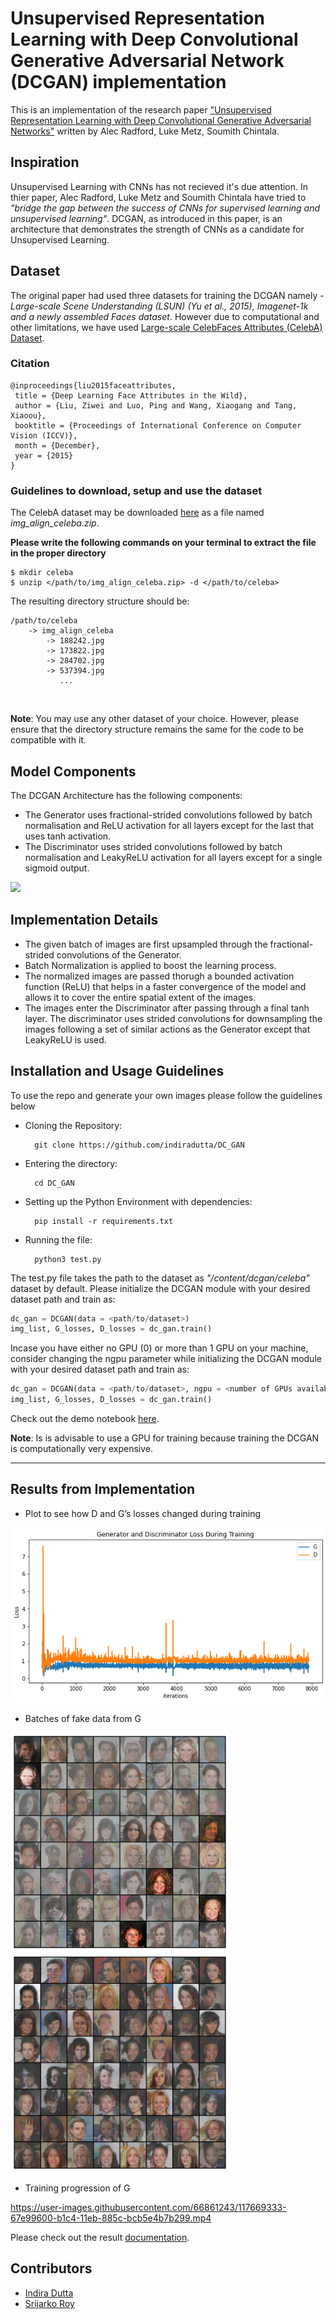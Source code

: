 # Unsupervised Representation Learning with Deep Convolutional Generative Adversarial Network (DCGAN) implementation
This is an implementation of the research paper <a href = "https://arxiv.org/abs/1511.06434.pdf">"Unsupervised Representation Learning with Deep Convolutional Generative Adversarial Networks"</a> written by Alec Radford, Luke Metz, Soumith Chintala.

## Inspiration
Unsupervised Learning with CNNs has not recieved it's due attention. In thier paper, Alec Radford, Luke Metz and Soumith Chintala have tried to *"bridge the gap between the success of CNNs for supervised learning and unsupervised learning"*. DCGAN, as introduced in this paper, is an architecture that demonstrates the strength of CNNs as a candidate for Unsupervised Learning.

## Dataset
The original paper had used three datasets for training the DCGAN namely - *Large-scale Scene Understanding (LSUN) (Yu et al., 2015), Imagenet-1k and a newly assembled Faces dataset*. However due to computational and other limitations, we have used <a href = "http://mmlab.ie.cuhk.edu.hk/projects/CelebA.html">Large-scale CelebFaces Attributes (CelebA) Dataset</a>.

### Citation
``` 
@inproceedings{liu2015faceattributes,
 title = {Deep Learning Face Attributes in the Wild},
 author = {Liu, Ziwei and Luo, Ping and Wang, Xiaogang and Tang, Xiaoou},
 booktitle = {Proceedings of International Conference on Computer Vision (ICCV)},
 month = {December},
 year = {2015} 
}
``` 
### Guidelines to download, setup and use the dataset
The CelebA dataset may be downloaded <a href = "https://drive.google.com/file/d/1yW6QkWcd6sWYB2rw9d-A36woiXVLTpny/view?usp=sharing">here</a> as a file named *img_align_celeba.zip*. 

**Please write the following commands on your terminal to extract the file in the proper directory**
```
$ mkdir celeba
$ unzip </path/to/img_align_celeba.zip> -d </path/to/celeba>
```
The resulting directory structure should be:
```
/path/to/celeba
    -> img_align_celeba
        -> 188242.jpg
        -> 173822.jpg
        -> 284702.jpg
        -> 537394.jpg
           ...
```
<br>

**Note**: You may use any other dataset of your choice. However, please ensure that the directory structure remains the same for the code to be compatible with it.

## Model Components
The DCGAN Architecture has the following components:

- The Generator uses fractional-strided convolutions followed by batch normalisation and ReLU activation for all layers except for the last that uses tanh activation.
- The Discriminator uses strided convolutions followed by batch normalisation and LeakyReLU activation for all layers except for a single sigmoid output.
<img src="https://miro.medium.com/max/846/1*rdXKdyfNjorzP10ZA3yNmQ.png" >

## Implementation Details
- The given batch of images are first upsampled through the fractional-strided convolutions of the Generator.
- Batch Normalization is applied to boost the learning process.
- The normalized images are passed thorugh a bounded activation function (ReLU) that helps in a faster convergence of the model and allows it to cover the entire spatial extent of the images.
- The images enter the Discriminator after passing through a final tanh layer. The discriminator uses strided convolutions for downsampling the images following a set of similar actions as the Generator except that LeakyReLU is used.

## Installation and Usage Guidelines
To use the repo and generate your own images please follow the guidelines below


- Cloning the Repository: 

        git clone https://github.com/indiradutta/DC_GAN
        
- Entering the directory: 

        cd DC_GAN
        
- Setting up the Python Environment with dependencies:

        pip install -r requirements.txt

- Running the file:

        python3 test.py
        
The test.py file takes the path to the dataset as *"/content/dcgan/celeba"* dataset by default. Please initialize the DCGAN module with your desired dataset path and train as:

```python
dc_gan = DCGAN(data = <path/to/dataset>)
img_list, G_losses, D_losses = dc_gan.train()
```

Incase you have either no GPU (0) or more than 1 GPU on your machine, consider changing the ngpu parameter while initializing the DCGAN module with your desired dataset path and train as:


```python
dc_gan = DCGAN(data = <path/to/dataset>, ngpu = <number of GPUs available>)
img_list, G_losses, D_losses = dc_gan.train()
```

Check out the demo notebook <a href = 'https://github.com/indiradutta/DC_GAN/blob/main/demo/dcgan_demo.ipynb'>here</a>.

**Note**: Is is advisable to use a GPU for training because training the DCGAN is computationally very expensive.
<hr>

## Results from Implementation

- Plot to see how D and G’s losses changed during training

<img src = "results/losses.png">

- Batches of fake data from G

<img src = "results/result.png" height = 350px width = 350px> &nbsp; &nbsp; <img src = "results/result2.png" height = 350px width = 350px>

- Training progression of G


https://user-images.githubusercontent.com/66861243/117669333-67e99600-b1c4-11eb-885c-bcb5e4b7b299.mp4

Please check out the result <a href = "docs/documentation.md">documentation</a>. 
## Contributors

- <a href = "https://github.com/indiradutta">Indira Dutta</a>
- <a href = "https://github.com/srijarkoroy">Srijarko Roy</a>
